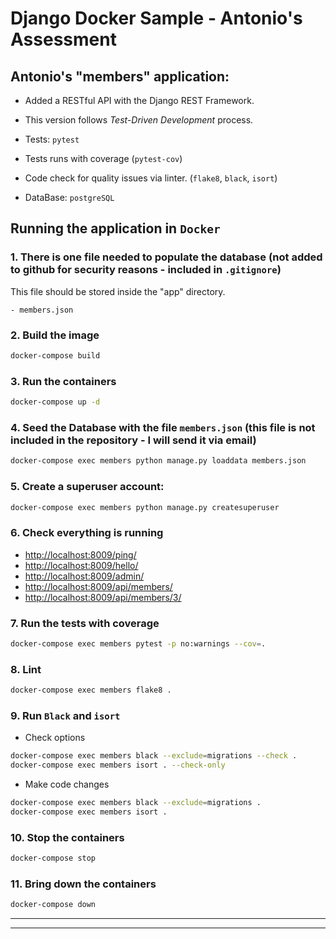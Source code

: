 # Django Docker Sample - Antonio's Assessment

## Antonio's "members" application:

- Added a RESTful API with the Django REST Framework.

- This version follows *Test-Driven Development* process.

- Tests: `pytest`

- Tests runs with coverage (`pytest-cov`)

- Code check for quality issues via linter. (`flake8`, `black`, `isort`)

- DataBase: `postgreSQL`

## Running the application in `Docker`

### 1. There is one file needed to populate the database (not added to github for security reasons - included in `.gitignore`)

This file should be stored inside the "app" directory.

    - members.json

### 2. Build the image

```bash
docker-compose build
```

### 3. Run the containers

```bash
docker-compose up -d
```

### 4. Seed the Database with the file `members.json` (this file is not included in the repository - I will send it via email)  

```bash
docker-compose exec members python manage.py loaddata members.json 
```

### 5. Create a superuser account:

```bash
docker-compose exec members python manage.py createsuperuser
```

### 6. Check everything is running

- <http://localhost:8009/ping/>
- <http://localhost:8009/hello/>
- <http://localhost:8009/admin/>
- <http://localhost:8009/api/members/>
- <http://localhost:8009/api/members/3/>

### 7. Run the tests with coverage

```bash
docker-compose exec members pytest -p no:warnings --cov=.
```

### 8. Lint

```bash
docker-compose exec members flake8 .
```

### 9. Run `Black` and `isort`

- Check options

```bash
docker-compose exec members black --exclude=migrations --check .
docker-compose exec members isort . --check-only
```

- Make code changes

```bash
docker-compose exec members black --exclude=migrations .
docker-compose exec members isort .
```

### 10. Stop the containers

```bash
docker-compose stop
```

### 11. Bring down the containers

```bash
docker-compose down
```


---
---

